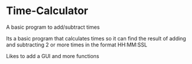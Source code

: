 # Time-Calculator
A basic program to add/subtract times

Its a basic program that calculates times so it can find the result of adding and subtracting 2 or more times in the format HH:MM:SSL

Likes to add a GUI and more functions  
